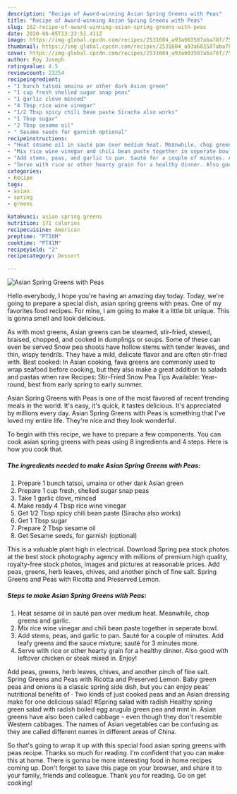 ```yaml
---
description: "Recipe of Award-winning Asian Spring Greens with Peas"
title: "Recipe of Award-winning Asian Spring Greens with Peas"
slug: 162-recipe-of-award-winning-asian-spring-greens-with-peas
date: 2020-08-05T13:33:51.411Z
image: https://img-global.cpcdn.com/recipes/2531604_a93a603587aba78f/751x532cq70/asian-spring-greens-with-peas-recipe-main-photo.jpg
thumbnail: https://img-global.cpcdn.com/recipes/2531604_a93a603587aba78f/751x532cq70/asian-spring-greens-with-peas-recipe-main-photo.jpg
cover: https://img-global.cpcdn.com/recipes/2531604_a93a603587aba78f/751x532cq70/asian-spring-greens-with-peas-recipe-main-photo.jpg
author: Roy Joseph
ratingvalue: 4.5
reviewcount: 23254
recipeingredient:
- "1 bunch tatsoi umaina or other dark Asian green"
- "1 cup fresh shelled sugar snap peas"
- "1 garlic clove minced"
- "4 Tbsp rice wine vinegar"
- "1/2 Tbsp spicy chili bean paste Siracha also works"
- "1 Tbsp sugar"
- "2 Tbsp sesame oil"
- " Sesame seeds for garnish optional"
recipeinstructions:
- "Heat sesame oil in sauté pan over medium heat. Meanwhile, chop greens and garlic."
- "Mix rice wine vinegar and chili bean paste together in seperate bowl."
- "Add stems, peas, and garlic to pan. Sauté for a couple of minutes. Add leafy greens and the sauce mixture; sauté for 3 minutes more."
- "Serve with rice or other hearty grain for a healthy dinner. Also good with leftover chicken or steak mixed in. Enjoy!"
categories:
- Recipe
tags:
- asian
- spring
- greens

katakunci: asian spring greens 
nutrition: 171 calories
recipecuisine: American
preptime: "PT10M"
cooktime: "PT41M"
recipeyield: "2"
recipecategory: Dessert

---
```



![Asian Spring Greens with Peas](https://img-global.cpcdn.com/recipes/2531604_a93a603587aba78f/751x532cq70/asian-spring-greens-with-peas-recipe-main-photo.jpg)

Hello everybody, I hope you're having an amazing day today. Today, we're going to prepare a special dish, asian spring greens with peas. One of my favorites food recipes. For mine, I am going to make it a little bit unique. This is gonna smell and look delicious.

As with most greens, Asian greens can be steamed, stir-fried, stewed, braised, chopped, and cooked in dumplings or soups. Some of these can even be served Snow pea shoots have hollow stems with tender leaves, and thin, wispy tendrils. They have a mild, delicate flavor and are often stir-fried with. Best cooked: In Asian cooking, fava greens are commonly used to wrap seafood before cooking, but they also make a great addition to salads and pastas when raw Recipes: Stir-Fried Snow Pea Tips Available: Year-round, best from early spring to early summer.

Asian Spring Greens with Peas is one of the most favored of recent trending meals in the world. It's easy, it's quick, it tastes delicious. It's appreciated by millions every day. Asian Spring Greens with Peas is something that I've loved my entire life. They're nice and they look wonderful.


To begin with this recipe, we have to prepare a few components. You can cook asian spring greens with peas using 8 ingredients and 4 steps. Here is how you cook that.

<!--inarticleads1-->

##### The ingredients needed to make Asian Spring Greens with Peas:

1. Prepare 1 bunch tatsoi, umaina or other dark Asian green
1. Prepare 1 cup fresh, shelled sugar snap peas
1. Take 1 garlic clove, minced
1. Make ready 4 Tbsp rice wine vinegar
1. Get 1/2 Tbsp spicy chili bean paste (Siracha also works)
1. Get 1 Tbsp sugar
1. Prepare 2 Tbsp sesame oil
1. Get  Sesame seeds, for garnish (optional)


This is a valuable plant high in electrical. Download Spring pea stock photos at the best stock photography agency with millions of premium high quality, royalty-free stock photos, images and pictures at reasonable prices. Add peas, greens, herb leaves, chives, and another pinch of fine salt. Spring Greens and Peas with Ricotta and Preserved Lemon. 

<!--inarticleads2-->

##### Steps to make Asian Spring Greens with Peas:

1. Heat sesame oil in sauté pan over medium heat. Meanwhile, chop greens and garlic.
1. Mix rice wine vinegar and chili bean paste together in seperate bowl.
1. Add stems, peas, and garlic to pan. Sauté for a couple of minutes. Add leafy greens and the sauce mixture; sauté for 3 minutes more.
1. Serve with rice or other hearty grain for a healthy dinner. Also good with leftover chicken or steak mixed in. Enjoy!


Add peas, greens, herb leaves, chives, and another pinch of fine salt. Spring Greens and Peas with Ricotta and Preserved Lemon. Baby green peas and onions is a classic spring side dish, but you can enjoy peas&#39; nutritional benefits of · Two kinds of just cooked peas and an Asian dressing make for one delicious salad! #Spring salad with radish Healthy spring green salad with radish boiled egg arugula green pea and mint in. Asian greens have also been called cabbage - even though they don&#39;t resemble Western cabbages. The names of Asian vegetables can be confusing as they are called different names in different areas of China. 

So that's going to wrap it up with this special food asian spring greens with peas recipe. Thanks so much for reading. I'm confident that you can make this at home. There is gonna be more interesting food in home recipes coming up. Don't forget to save this page on your browser, and share it to your family, friends and colleague. Thank you for reading. Go on get cooking!
